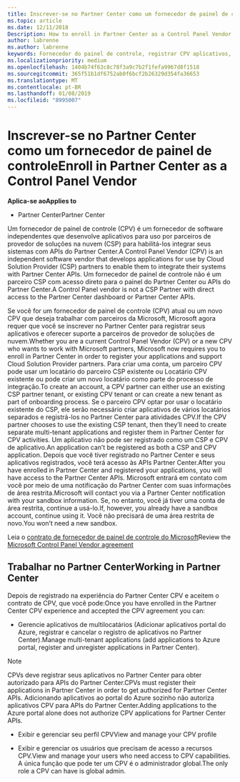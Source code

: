 ```yaml
---
title: Inscrever-se no Partner Center como um fornecedor de painel de controle | Partner Center
ms.topic: article
ms.date: 12/11/2018
Description: How to enroll in Partner Center as a Control Panel Vendor
author: labrenne
ms.author: labrenne
keywords: Fornecedor do painel de controle, registrar CPV aplicativos, gerenciar aplicativos CPV
ms.localizationpriority: medium
ms.openlocfilehash: 1404b74f63c8c78f3a9c7b2f1fefa9967d8f1518
ms.sourcegitcommit: 365f51b1df6752ab0f6bcf2b26329d354fa36653
ms.translationtype: MT
ms.contentlocale: pt-BR
ms.lasthandoff: 01/08/2019
ms.locfileid: "8995007"
---
```

# <a name="enroll-in-partner-center-as-a-control-panel-vendor"></a><span data-ttu-id="816b9-103">Inscrever-se no Partner Center como um fornecedor de painel de controle</span><span class="sxs-lookup"><span data-stu-id="816b9-103">Enroll in Partner Center as a Control Panel Vendor</span></span>

**<span data-ttu-id="816b9-104">Aplica-se ao</span><span class="sxs-lookup"><span data-stu-id="816b9-104">Applies to</span></span>**

- <span data-ttu-id="816b9-105">Partner Center</span><span class="sxs-lookup"><span data-stu-id="816b9-105">Partner Center</span></span>

<span data-ttu-id="816b9-106">Um fornecedor de painel de controle (CPV) é um fornecedor de software independentes que desenvolve aplicativos para uso por parceiros de provedor de soluções na nuvem (CSP) para habilitá-los integrar seus sistemas com APIs do Partner Center.</span><span class="sxs-lookup"><span data-stu-id="816b9-106">A Control Panel Vendor (CPV) is an independent software vendor that develops applications for use by Cloud Solution Provider (CSP) partners to enable them to integrate their systems with Partner Center APIs.</span></span> <span data-ttu-id="816b9-107">Um fornecedor de painel de controle não é um parceiro CSP com acesso direto para o painel do Partner Center ou APIs do Partner Center.</span><span class="sxs-lookup"><span data-stu-id="816b9-107">A Control Panel vendor is not a CSP Partner with direct access to the Partner Center dashboard or Partner Center APIs.</span></span>

<span data-ttu-id="816b9-108">Se você for um fornecedor de painel de controle (CPV) atual ou um novo CPV que deseja trabalhar com parceiros da Microsoft, Microsoft agora requer que você se inscrever no Partner Center para registrar seus aplicativos e oferecer suporte a parceiros de provedor de soluções de nuvem.</span><span class="sxs-lookup"><span data-stu-id="816b9-108">Whether you are a current Control Panel Vendor (CPV) or a new CPV who wants to work with Microsoft partners, Microsoft now requires you to enroll in Partner Center in order to register your applications and support Cloud Solution Provider partners.</span></span> <span data-ttu-id="816b9-109">Para criar uma conta, um parceiro CPV pode usar um locatário do parceiro CSP existente ou Locatário CPV existente ou pode criar um novo locatário como parte do processo de integração.</span><span class="sxs-lookup"><span data-stu-id="816b9-109">To create an account, a CPV partner can either use an existing CSP partner tenant, or existing CPV tenant or can create a new tenant as part of onboarding process.</span></span> <span data-ttu-id="816b9-110">Se o parceiro CPV optar por usar o locatário existente do CSP, ele serão necessário criar aplicativos de vários locatários separados e registrá-los no Partner Center para atividades CPV.</span><span class="sxs-lookup"><span data-stu-id="816b9-110">If the CPV partner chooses to use the existing CSP tenant, then they’ll need to create separate multi-tenant applications and register them in Partner Center for CPV activities.</span></span> <span data-ttu-id="816b9-111">Um aplicativo não pode ser registrado como um CSP e CPV de aplicativo.</span><span class="sxs-lookup"><span data-stu-id="816b9-111">An application can’t be registered as both a CSP and CPV application.</span></span> <span data-ttu-id="816b9-112">Depois que você tiver registrado no Partner Center e seus aplicativos registrados, você terá acesso às APIs Partner Center.</span><span class="sxs-lookup"><span data-stu-id="816b9-112">After you have enrolled in Partner Center and registered your applications, you will have access to the Partner Center APIs.</span></span>  <span data-ttu-id="816b9-113">Microsoft entrará em contato com você por meio de uma notificação do Partner Center com suas informações de área restrita.</span><span class="sxs-lookup"><span data-stu-id="816b9-113">Microsoft will contact you via a Partner Center notification with your sandbox information.</span></span> <span data-ttu-id="816b9-114">Se, no entanto, você já tiver uma conta de área restrita, continue a usá-lo.</span><span class="sxs-lookup"><span data-stu-id="816b9-114">If, however, you already have a sandbox account, continue using it.</span></span> <span data-ttu-id="816b9-115">Você não precisará de uma área restrita de novo.</span><span class="sxs-lookup"><span data-stu-id="816b9-115">You won’t need a new sandbox.</span></span>   

<span data-ttu-id="816b9-116">Leia o [contrato de fornecedor de painel de controle do Microsoft](https://go.microsoft.com/fwlink/?linkid=2055198)</span><span class="sxs-lookup"><span data-stu-id="816b9-116">Review the [Microsoft Control Panel Vendor agreement](https://go.microsoft.com/fwlink/?linkid=2055198)</span></span>


## <a name="working-in-partner-center"></a><span data-ttu-id="816b9-117">Trabalhar no Partner Center</span><span class="sxs-lookup"><span data-stu-id="816b9-117">Working in Partner Center</span></span>
<span data-ttu-id="816b9-118">Depois de registrado na experiência do Partner Center CPV e aceitem o contrato de CPV, que você pode:</span><span class="sxs-lookup"><span data-stu-id="816b9-118">Once you have enrolled in the Partner Center CPV experience and accepted the CPV agreement you can:</span></span>

- <span data-ttu-id="816b9-119">Gerencie aplicativos de multilocatários (Adicionar aplicativos portal do Azure, registrar e cancelar o registro de aplicativos no Partner Center).</span><span class="sxs-lookup"><span data-stu-id="816b9-119">Manage multi-tenant applications (add applications to Azure portal, register and unregister applications in Partner Center).</span></span>

>[!Note] 
><span data-ttu-id="816b9-120">CPVs deve registrar seus aplicativos no Partner Center para obter autorizado para APIs do Partner Center.</span><span class="sxs-lookup"><span data-stu-id="816b9-120">CPVs must register their applications in Partner Center in order to get authorized for Partner Center APIs.</span></span> <span data-ttu-id="816b9-121">Adicionando aplicativos ao portal do Azure sozinho não autoriza aplicativos CPV para APIs do Partner Center.</span><span class="sxs-lookup"><span data-stu-id="816b9-121">Adding applications to the Azure portal alone does not authorize CPV applications for Partner Center APIs.</span></span> 

- <span data-ttu-id="816b9-122">Exibir e gerenciar seu perfil CPV</span><span class="sxs-lookup"><span data-stu-id="816b9-122">View and manage your CPV profile</span></span> 

- <span data-ttu-id="816b9-123">Exibir e gerenciar os usuários que precisam de acesso a recursos CPV.</span><span class="sxs-lookup"><span data-stu-id="816b9-123">View and manage your users who need access to CPV capabilities.</span></span> <span data-ttu-id="816b9-124">A única função que pode ter um CPV é o administrador global.</span><span class="sxs-lookup"><span data-stu-id="816b9-124">The only role a CPV can have is global admin.</span></span>


